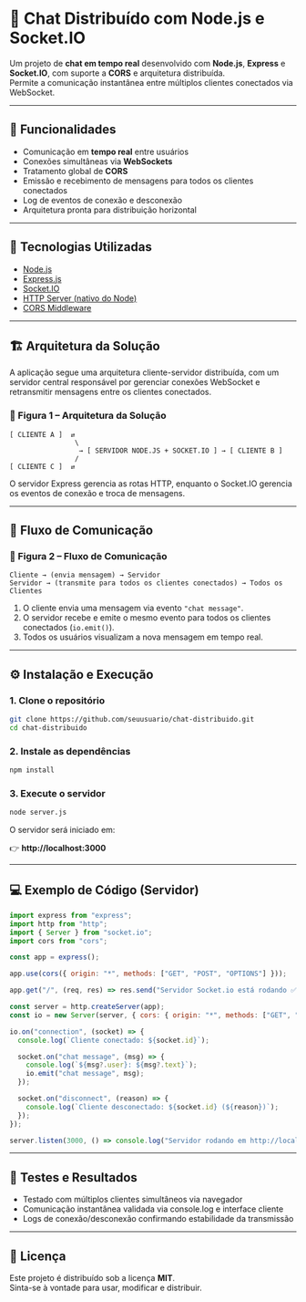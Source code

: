 # 💬 Chat Distribuído com Node.js e Socket.IO

Um projeto de **chat em tempo real** desenvolvido com **Node.js**, **Express** e **Socket.IO**, com suporte a **CORS** e arquitetura distribuída.  
Permite a comunicação instantânea entre múltiplos clientes conectados via WebSocket.

---

## 🚀 Funcionalidades

- Comunicação em **tempo real** entre usuários  
- Conexões simultâneas via **WebSockets**  
- Tratamento global de **CORS**  
- Emissão e recebimento de mensagens para todos os clientes conectados  
- Log de eventos de conexão e desconexão  
- Arquitetura pronta para distribuição horizontal  

---

## 🧩 Tecnologias Utilizadas

- [Node.js](https://nodejs.org/)
- [Express.js](https://expressjs.com/)
- [Socket.IO](https://socket.io/)
- [HTTP Server (nativo do Node)](https://nodejs.org/api/http.html)
- [CORS Middleware](https://www.npmjs.com/package/cors)

---

## 🏗️ Arquitetura da Solução

A aplicação segue uma arquitetura cliente-servidor distribuída, com um servidor central responsável por gerenciar conexões WebSocket e retransmitir mensagens entre os clientes conectados.

### 🔹 Figura 1 – Arquitetura da Solução

```
[ CLIENTE A ]  ⇄
                \
                 → [ SERVIDOR NODE.JS + SOCKET.IO ] → [ CLIENTE B ]
                /
[ CLIENTE C ]  ⇄
```

O servidor Express gerencia as rotas HTTP, enquanto o Socket.IO gerencia os eventos de conexão e troca de mensagens.

---

## 🔄 Fluxo de Comunicação

### 🔹 Figura 2 – Fluxo de Comunicação

```
Cliente → (envia mensagem) → Servidor
Servidor → (transmite para todos os clientes conectados) → Todos os Clientes
```

1. O cliente envia uma mensagem via evento `"chat message"`.  
2. O servidor recebe e emite o mesmo evento para todos os clientes conectados (`io.emit()`).  
3. Todos os usuários visualizam a nova mensagem em tempo real.

---

## ⚙️ Instalação e Execução

### 1. Clone o repositório

```bash
git clone https://github.com/seuusuario/chat-distribuido.git
cd chat-distribuido
```

### 2. Instale as dependências

```bash
npm install
```

### 3. Execute o servidor

```bash
node server.js
```

O servidor será iniciado em:

👉 **http://localhost:3000**

---

## 💻 Exemplo de Código (Servidor)

```javascript
import express from "express";
import http from "http";
import { Server } from "socket.io";
import cors from "cors";

const app = express();

app.use(cors({ origin: "*", methods: ["GET", "POST", "OPTIONS"] }));

app.get("/", (req, res) => res.send("Servidor Socket.io está rodando ✅"));

const server = http.createServer(app);
const io = new Server(server, { cors: { origin: "*", methods: ["GET", "POST"] } });

io.on("connection", (socket) => {
  console.log(`Cliente conectado: ${socket.id}`);

  socket.on("chat message", (msg) => {
    console.log(`${msg?.user}: ${msg?.text}`);
    io.emit("chat message", msg);
  });

  socket.on("disconnect", (reason) => {
    console.log(`Cliente desconectado: ${socket.id} (${reason})`);
  });
});

server.listen(3000, () => console.log("Servidor rodando em http://localhost:3000"));
```

---

## 🧠 Testes e Resultados

- Testado com múltiplos clientes simultâneos via navegador  
- Comunicação instantânea validada via console.log e interface cliente  
- Logs de conexão/desconexão confirmando estabilidade da transmissão  

---

## 📘 Licença

Este projeto é distribuído sob a licença **MIT**.  
Sinta-se à vontade para usar, modificar e distribuir.
